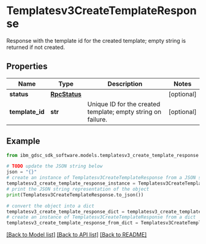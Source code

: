 # Templatesv3CreateTemplateResponse

Response with the template id for the created template; empty string is returned if not created.

## Properties

Name | Type | Description | Notes
------------ | ------------- | ------------- | -------------
**status** | [**RpcStatus**](RpcStatus.md) |  | [optional] 
**template_id** | **str** | Unique ID for the created template; empty string on failure. | [optional] 

## Example

```python
from ibm_gdsc_sdk_software.models.templatesv3_create_template_response import Templatesv3CreateTemplateResponse

# TODO update the JSON string below
json = "{}"
# create an instance of Templatesv3CreateTemplateResponse from a JSON string
templatesv3_create_template_response_instance = Templatesv3CreateTemplateResponse.from_json(json)
# print the JSON string representation of the object
print(Templatesv3CreateTemplateResponse.to_json())

# convert the object into a dict
templatesv3_create_template_response_dict = templatesv3_create_template_response_instance.to_dict()
# create an instance of Templatesv3CreateTemplateResponse from a dict
templatesv3_create_template_response_from_dict = Templatesv3CreateTemplateResponse.from_dict(templatesv3_create_template_response_dict)
```
[[Back to Model list]](../README.md#documentation-for-models) [[Back to API list]](../README.md#documentation-for-api-endpoints) [[Back to README]](../README.md)


